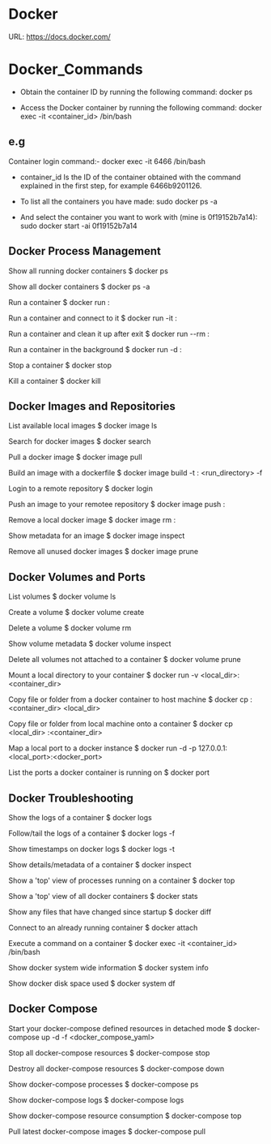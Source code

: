 # Docker

URL: https://docs.docker.com/


# Docker_Commands

- Obtain the container ID by running the following command: docker ps

- Access the Docker container by running the following command: docker exec -it <container_id> /bin/bash

e.g
----
Container login command:-
docker exec -it 6466 /bin/bash

- container_id
Is the ID of the container obtained with the command explained in the first step, for example 6466b9201126.

- To list all the containers you have made:
sudo docker ps -a

- And select the container you want to work with (mine is 0f19152b7a14):
sudo docker start -ai 0f19152b7a14



Docker Process Management
-------------------------

Show all running docker containers
$ docker ps

Show all docker containers
$ docker ps -a

Run a container
$ docker run <image>:<tag>

Run a container and connect to it
$ docker run -it <image>:<tag>

Run a container and clean it up after exit
$ docker run --rm <image>:<tag>

Run a container in the background
$ docker run -d <image>:<tag>

Stop a container
$ docker stop <container>

Kill a container
$ docker kill <container>


Docker Images and Repositories
------------------------------

List available local images
$ docker image ls

Search for docker images
$ docker search <image>

Pull a docker image
$ docker image pull <image>

Build an image with a dockerfile
$ docker image build -t <image>:<tag> <run_directory> -f <dockerfile>

Login to a remote repository
$ docker login <repository>

Push an image to your remotee repository
$ docker image push <image>:<tag>

Remove a local docker image
$ docker image rm <image>:<tag>

Show metadata for an image
$ docker image inspect <image>

Remove all unused docker images
$ docker image prune


Docker Volumes and Ports
------------------------

List volumes
$ docker volume ls

Create a volume
$ docker volume create <volume>

Delete a volume
$ docker volume rm <volume>

Show volume metadata
$ docker volume inspect <volume>

Delete all volumes not attached to a container
$ docker volume prune

Mount a local directory to your container
$ docker run -v <local_dir>:<container_dir> <image>

Copy file or folder from a docker container to host machine
$ docker cp <container>:<container_dir> <local_dir>

Copy file or folder from local machine onto a container
$ docker cp <local_dir> <container>:<container_dir>

Map a local port to a docker instance
$ docker run -d -p 127.0.0.1:<local_port>:<docker_port> <image>

List the ports a docker container is running on
$ docker port <container>


Docker Troubleshooting
----------------------

Show the logs of a container
$ docker logs <container>

Follow/tail the logs of a container
$ docker logs -f <container>

Show timestamps on docker logs
$ docker logs -t <container>

Show details/metadata of a container
$ docker inspect <container>

Show a 'top' view of processes running on a container
$ docker top <container>

Show a 'top' view of all docker containers
$ docker stats

Show any files that have changed since startup
$ docker diff <container>

Connect to an already running container
$ docker attach <container>

Execute a command on a container
$ docker exec -it <container_id> /bin/bash

Show docker system wide information
$ docker system info

Show docker disk space used
$ docker system df


Docker Compose
--------------

Start your docker-compose defined resources in detached mode
$ docker-compose up -d -f <docker_compose_yaml>

Stop all docker-compose resources
$ docker-compose stop

Destroy all docker-compose resources
$ docker-compose down

Show docker-compose processes
$ docker-compose ps

Show docker-compose logs
$ docker-compose logs

Show docker-compose resource consumption
$ docker-compose top

Pull latest docker-compose images
$ docker-compose pull
